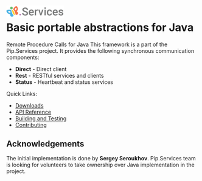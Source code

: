 # <img src="https://github.com/pip-services/pip-services/raw/master/design/Logo.png" alt="Pip.Services Logo" style="max-width:30%"> <br/> Basic portable abstractions for Java

Remote Procedure Calls for Java
This framework is a part of the Pip.Services project. It provides the following synchronous communication components:

- **Direct** - Direct client 
- **Rest** - RESTful services and clients
- **Status** - Heartbeat and status services

Quick Links:

* [Downloads](https://github.com/pip-services3-java/pip-services3-rpc-java/blob/master/doc/Downloads.md)
* [API Reference](http://htmlpreview.github.io/?https://github.com/pip-services3-java/pip-services3-rpc-java/blob/master/doc/api/index.html)
* [Building and Testing](https://github.com/pip-services3-java/pip-services3-rpc-java/blob/master/doc/Development.md)
* [Contributing](https://github.com/pip-services3-java/pip-services3-rpc-java/blob/master/doc/Development.md/#contrib)

## Acknowledgements

The initial implementation is done by **Sergey Seroukhov**. Pip.Services team is looking for volunteers to 
take ownership over Java implementation in the project.

